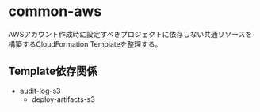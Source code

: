 # common-aws
AWSアカウント作成時に設定すべきプロジェクトに依存しない共通リソースを構築するCloudFormation Templateを整理する。
 
## Template依存関係

* audit-log-s3
    * deploy-artifacts-s3